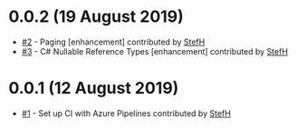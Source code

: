 # 0.0.2 (19 August 2019)
- [#2](https://github.com/StefH/GraphQL.EntityFrameworkCore.DynamicLinq/pull/2) - Paging [enhancement] contributed by [StefH](https://github.com/StefH)
- [#3](https://github.com/StefH/GraphQL.EntityFrameworkCore.DynamicLinq/pull/3) - C# Nullable Reference Types [enhancement] contributed by [StefH](https://github.com/StefH)

# 0.0.1 (12 August 2019)
- [#1](https://github.com/StefH/GraphQL.EntityFrameworkCore.DynamicLinq/pull/1) - Set up CI with Azure Pipelines contributed by [StefH](https://github.com/StefH)

